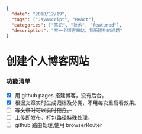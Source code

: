 ```json data
{
  "date": "2018/12/19",
  "tags": ["Javascript", "React"],
  "categories": ["笔记", "技术", "featured"],
  "description": "写一个博客网站，我所碰到的问题"
}
```

# 创建个人博客网站

### 功能清单

- [x] 用 github pages 搭建博客，没有后台。
- [x] 根据文章实时生成归档及分类，不用每次重启看效果。
- [ ] ~~写文章时可以实时预览。~~
- [ ] 上传即发布，打包路径特殊处理。
- [ ] github 路由处理,使用 browserRouter
